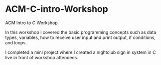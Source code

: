 # ACM-C-intro-Workshop
ACM Intro to C Workshop

In this workshop I covered the basic programming concepts such as data types, variables, how to receive user input and print output, if conditions, and loops. 

I completed a mini project where I created a nightclub sign in system in C live in front of workshop attendees. 
